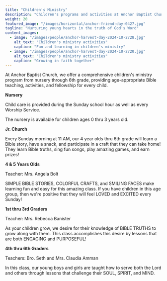```yaml
---
title: "Children's Ministry"
description: "Children's programs and activities at Anchor Baptist Church"
weight: 20
featured_image: "/images/horizontal/anchor-friend-day-0427.jpg"
tagline: "Nurturing young hearts in the truth of God's Word"
content_images:
  - image: "/images/people/anchor-harvest-day-2024-10-2728.jpg"
    alt_text: "Children's ministry activities"
    caption: "Fun and learning in children's ministry"
  - image: "/images/people/anchor-harvest-day-2024-10-2720.jpg"
    alt_text: "Children's ministry activities"
    caption: "Growing in faith together"
---
```


At Anchor Baptist Church, we offer a comprehensive children's ministry program from nursery through 6th grade, providing age-appropriate Bible teaching, activities, and fellowship for every child.

**Nursery**

Child care is provided during the Sunday school hour as well as every Worship Service.

The nursery is available for children ages 0 thru 3 years old.

**Jr. Church**

Every Sunday morning at 11 AM, our 4 year olds thru 6th grade will learn a Bible story, have a snack, and participate in a craft that they can take home! They learn Bible truths, sing fun songs, play amazing games, and earn prizes!

**4 & 5 Years Olds**

Teacher: Mrs. Angela Bolt

SIMPLE BIBLE STORIES, COLORFUL CRAFTS, and SMILING FACES make learning fun and easy for this amazing class. If you have children in this age group, then we're positive that they will feel LOVED and EXCITED every Sunday!

**1st thru 3rd Graders**

Teacher: Mrs. Rebecca Banister

As your children grow, we desire for their knowledge of BIBLE TRUTHS to grow along with them. This class accomplishes this desire by lessons that are both ENGAGING and PURPOSEFUL!

**4th thru 6th Graders**

Teachers: Bro. Seth and Mrs. Claudia Amman

In this class, our young boys and girls are taught how to serve both the Lord and others through lessons that challenge their SOUL, SPIRIT, and MIND.